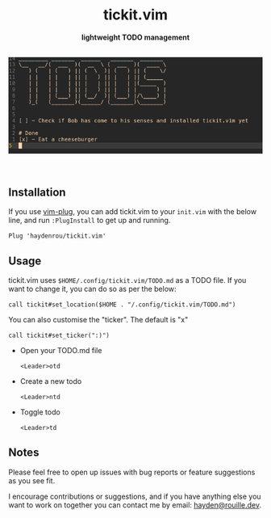 <div align="center">
  <h1>tickit.vim</h1>
  <strong>lightweight TODO management</strong>
</div>

<br>

![tickit.vim example](https://github.com/haydenrou/tickit.vim/blob/master/screenshots/tickitvim.png?raw=true)

<br>

## Installation
If you use [vim-plug](https://github.com/junegunn/vim-plug), you can add tickit.vim to your `init.vim` with the below line, and run `:PlugInstall` to get up and running.
```vim
Plug 'haydenrou/tickit.vim'
```

## Usage
tickit.vim uses `$HOME/.config/tickit.vim/TODO.md` as a TODO file. If you want to change it, you can do so as per the below:
```vim
call tickit#set_location($HOME . "/.config/tickit.vim/TODO.md")
```
You can also customise the "ticker". The default is "x"
```vim
call tickit#set_ticker(":)")
```

- Open your TODO.md file
    ```vim
    <Leader>otd
    ```
- Create a new todo
    ```vim
    <Leader>ntd
    ```
- Toggle todo
    ```vim
    <Leader>td
    ```

## Notes
Please feel free to open up issues with bug reports or feature suggestions as you see fit.

I encourage contributions or suggestions, and if you have anything else you want to work on together you can contact me by email: <hayden@rouille.dev>.

